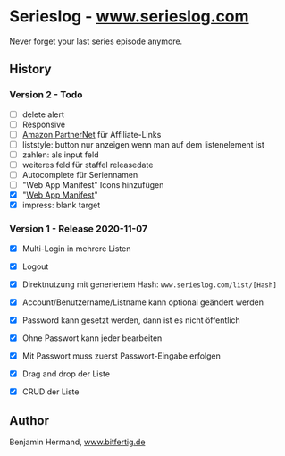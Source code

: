 # Serieslog - www.serieslog.com

Never forget your last series episode anymore. 


## History

### Version 2 - Todo

- [ ] delete alert
- [ ] Responsive
- [ ] [Amazon PartnerNet](https://youtu.be/FMetgeNyo-M?t=151) für Affiliate-Links
- [ ] liststyle: button nur anzeigen wenn man auf dem listenelement ist
- [ ] zahlen: als input feld
- [ ] weiteres feld für staffel releasedate
- [ ] Autocomplete für Seriennamen
- [ ] "Web App Manifest" Icons hinzufügen
- [x] "[Web App Manifest](https://web.dev/add-manifest/)"
- [x] impress: blank target

### Version 1 - Release 2020-11-07

- [x] Multi-Login in mehrere Listen
- [x] Logout
- [x] Direktnutzung mit generiertem Hash: `www.serieslog.com/list/[Hash]`
- [x] Account/Benutzername/Listname kann optional geändert werden
- [x] Password kann gesetzt werden, dann ist es nicht öffentlich
- [x] Ohne Passwort kann jeder bearbeiten
- [x] Mit Passwort muss zuerst Passwort-Eingabe erfolgen
- [x] Drag and drop der Liste
- [x] CRUD der Liste


## Author

Benjamin Hermand, www.bitfertig.de